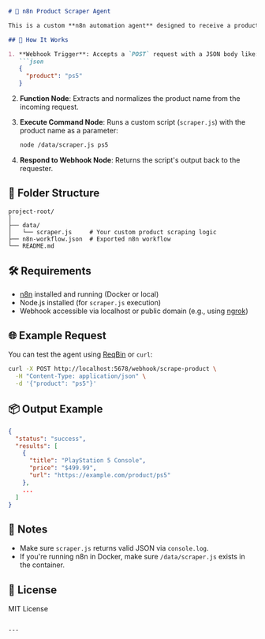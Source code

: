 
````markdown
# 🧠 n8n Product Scraper Agent

This is a custom **n8n automation agent** designed to receive a product name via a webhook, trigger a scraper script, and return results in a structured JSON format.

## 🚀 How It Works

1. **Webhook Trigger**: Accepts a `POST` request with a JSON body like:
   ```json
   {
     "product": "ps5"
   }
````

2. **Function Node**: Extracts and normalizes the product name from the incoming request.

3. **Execute Command Node**: Runs a custom script (`scraper.js`) with the product name as a parameter:

   ```bash
   node /data/scraper.js ps5
   ```

4. **Respond to Webhook Node**: Returns the script's output back to the requester.

## 📁 Folder Structure

```
project-root/
│
├── data/
│   └── scraper.js     # Your custom product scraping logic
├── n8n-workflow.json  # Exported n8n workflow
└── README.md
```

## 🛠 Requirements

* [n8n](https://n8n.io) installed and running (Docker or local)
* Node.js installed (for `scraper.js` execution)
* Webhook accessible via localhost or public domain (e.g., using [ngrok](https://ngrok.com))

## 🌐 Example Request

You can test the agent using [ReqBin](https://reqbin.com/) or `curl`:

```bash
curl -X POST http://localhost:5678/webhook/scrape-product \
  -H "Content-Type: application/json" \
  -d '{"product": "ps5"}'
```

## 📦 Output Example

```json
{
  "status": "success",
  "results": [
    {
      "title": "PlayStation 5 Console",
      "price": "$499.99",
      "url": "https://example.com/product/ps5"
    },
    ...
  ]
}
```

## 📌 Notes

* Make sure `scraper.js` returns valid JSON via `console.log`.
* If you're running n8n in Docker, make sure `/data/scraper.js` exists in the container.

## 💬 License

MIT License

```

---


```

